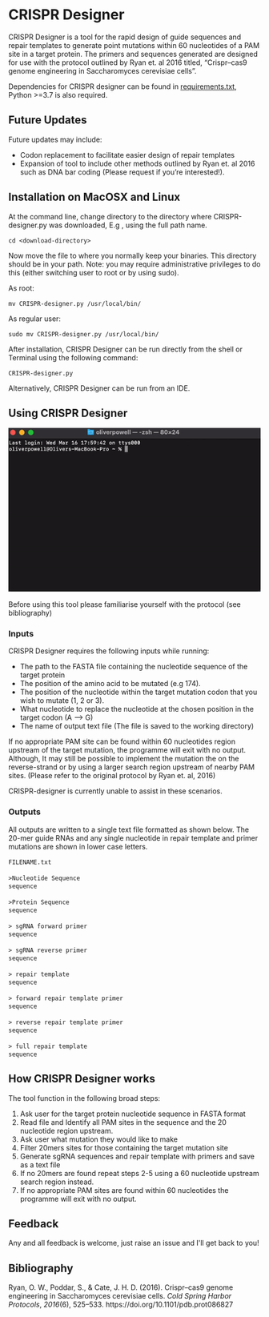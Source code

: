 # CRISPR Designer
CRISPR Designer is a tool for the rapid design of guide sequences and repair templates to generate point mutations within 60 nucleotides of a PAM site in a target protein.  The primers and sequences generated are designed for use with the protocol outlined by Ryan et. al 2016 titled, “Crispr–cas9 genome engineering in Saccharomyces cerevisiae cells”.

Dependencies for CRISPR designer can be found in [requirements.txt](https://github.com/Orpowell/CRISPR-Designer/requirements.txt), Python >=3.7 is also required.

## Future Updates
Future updates may include:
- Codon replacement to facilitate easier design of repair templates
- Expansion of tool to include other methods outlined by Ryan et. al 2016 such as DNA bar coding (Please request if you’re interested!).

## Installation on MacOSX and Linux
At the command line, change directory to the directory where CRISPR-designer.py was downloaded, E.g , using the full path name.

	cd <download-directory>

Now move the file to where you normally keep your binaries. This directory should be in your path. Note: you may require administrative privileges to do this (either switching user to root or by using sudo).

As root:

	mv CRISPR-designer.py /usr/local/bin/

As regular user:

	sudo mv CRISPR-designer.py /usr/local/bin/

After installation, CRISPR Designer can be run directly from the shell or Terminal using the following command:

	CRISPR-designer.py

Alternatively, CRISPR Designer can be run from an IDE.

## Using CRISPR Designer
![Tutorial](https://github.com/Orpowell/CRISPR-Designer/blob/master/tutorial.gif)

Before using this tool please familiarise yourself with the protocol (see bibliography)
### Inputs
CRISPR Designer requires the following inputs while running:
- The path to the FASTA file containing the nucleotide sequence of the target protein
- The position  of the amino acid to be mutated (e.g 174).
- The position of the nucleotide within the target mutation codon that you wish to mutate (1, 2 or 3).
- What nucleotide to replace the nucleotide at the chosen position in the target codon (A —> G)
- The name of output text file (The file is saved to the working directory)

If no appropriate PAM site can be found within 60 nucleotides region upstream of the target mutation, the programme will exit with no output. Although, It may still be possible to implement the mutation the on the reverse-strand or by using a larger search region upstream of nearby PAM sites. (Please refer to the original protocol by Ryan et. al, 2016)

CRISPR-designer is currently unable to assist in these scenarios. 
### Outputs
All outputs are written to a single text file formatted as shown below. The 20-mer guide RNAs and any single nucleotide in repair template and primer mutations are shown in lower case letters. 

	FILENAME.txt
	
	>Nucleotide Sequence
	sequence

	>Protein Sequence
	sequence

	> sgRNA forward primer
	sequence

	> sgRNA reverse primer
	sequence

	> repair template	
	sequence

	> forward repair template primer	
	sequence

	> reverse repair template primer
	sequence

	> full repair template
	sequence

## How CRISPR Designer works
The tool function in the following broad steps:

1. Ask user for the target protein nucleotide sequence in FASTA format
2. Read file and Identify all PAM sites in the sequence and the 20 nucleotide region upstream.
3. Ask user what mutation they would like to make
4. Filter 20mers sites for those containing the target mutation site
5. Generate sgRNA sequences and repair template with primers and save as a text file
6. If no 20mers are found repeat steps 2-5 using a 60 nucleotide upstream search region instead. 
7. If no appropriate PAM sites are found within 60 nucleotides the programme will exit with no output.

## Feedback
Any and all feedback is welcome, just raise an issue and I'll get back to you!

## Bibliography
<div class="csl-entry">Ryan, O. W., Poddar, S., &#38; Cate, J. H. D. (2016). Crispr–cas9 genome engineering in Saccharomyces cerevisiae cells. <i>Cold Spring Harbor Protocols</i>, <i>2016</i>(6), 525–533. https://doi.org/10.1101/pdb.prot086827</div>



